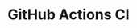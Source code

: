 # GitHub Actions CI






























































































































































































































































































































































































































































































































































































































































































































































































































































































































































































































